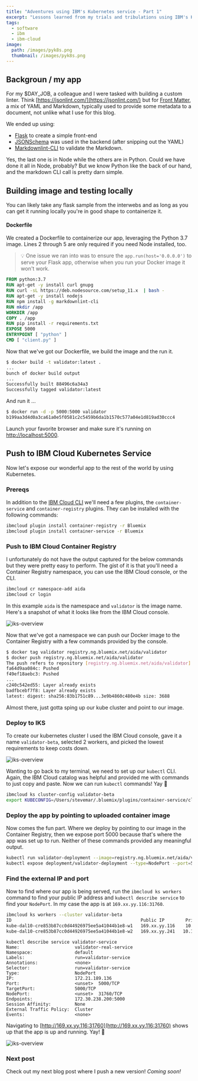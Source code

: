 ```yaml
---
title: "Adventures using IBM's Kubernetes service - Part 1"
excerpt: "Lessons learned from my trials and tribulations using IBM's Kubenetes service"
tags: 
  - software
  - ibm
  - ibm-cloud
image:
  path: /images/pyk8s.png
  thumbnail: /images/pyk8s.png
---
```


## Backgroun / my app

For my $DAY_JOB, a colleague and I were tasked with building a custom linter. Think [https://jsonlint.com/](https://jsonlint.com/) but for [Front Matter](https://jekyllrb.com/docs/front-matter/), a mix of YAML and Markdown, typically used to provide some metadata to a document, not unlike what I use for this blog.

We ended up using:

  * [Flask](http://flask.pocoo.org/) to create a simple front-end
  * [JSONSchema](https://github.com/Julian/jsonschema/) was used in the backend (after snipping out the YAML)
  * [Markdownlint-CLI](https://github.com/igorshubovych/markdownlint-cli) to validate the Markdown.

Yes, the last one is in Node while the others are in Python. Could we have done it all in Node, probably? But we know Python like the back of our hand, and the markdown CLI call is pretty darn simple.

## Building image and testing locally

You can likely take any flask sample from the interwebs and as long as you can get it running locally you're in good shape to containerize it.

#### Dockerfile

We created a Dockerfile to containerize our app, leveraging the Python 3.7 image. Lines 2 through 5 are only required if you need Node installed, too. 

> :bulb: One issue we ran into was to ensure the `app.run(host='0.0.0.0')` to serve your Flask app, otherwise when you run your Docker image it won't work.

```Dockerfile
FROM python:3.7
RUN apt-get -y install curl gnupg
RUN curl -sL https://deb.nodesource.com/setup_11.x  | bash -
RUN apt-get -y install nodejs
RUN npm install -g markdownlint-cli
RUN mkdir /app
WORKDIR /app
COPY . /app
RUN pip install -r requirements.txt
EXPOSE 5000
ENTRYPOINT [ "python" ]
CMD [ "client.py" ]
```

Now that we've got our Dockerfile, we build the image and the run it.

```bash
$ docker build -t validator:latest .
...
bunch of docker build output
...
Successfully built 88496c6a34a3
Successfully tagged validator:latest
```

And run it ...

```bash
$ docker run -d -p 5000:5000 validator
b199aa3d4d0a3ca61a0e5f0581c2c5459b6da1b1570c577a04e1d819ad30ccc4
```

Launch your favorite browser and make sure it's running on [http://localhost:5000](http://localhost:5000).

## Push to IBM Cloud Kubernetes Service

Now let's expose our wonderful app to the rest of the world by using Kubernetes.

### Prereqs

In addition to the [IBM Cloud CLI](https://console.bluemix.net/docs/cli/reference/ibmcloud/download_cli.html) we'll need a few plugins, the `container-service` and `container-registry` plugins. They can be installed with the following commands:

```bash
ibmcloud plugin install container-registry -r Bluemix
ibmcloud plugin install container-service -r Bluemix
```

### Push to IBM Cloud Container Registry 

I unfortunately do not have the output captured for the below commands but they were pretty easy to perform. The gist of it is that you'll need a Container Registry namespace, you can use the IBM Cloud console, or the CLI.

```bash
ibmcloud cr namespace-add aida
ibmcloud cr login
```

In this example `aida` is the namespace and `validator` is the image name. Here's a snapshot of what it looks like from the IBM Cloud console.

![iks-overview]({{'/images/iks-container-registry.png'}})

Now that we've got a namespace we can push our Docker image to the Container Registry with a few commands provided by the console.

```bash
$ docker tag validator registry.ng.bluemix.net/aida/validator
$ docker push registry.ng.bluemix.net/aida/validator
The push refers to repository [registry.ng.bluemix.net/aida/validator]
fa64d9aa084c: Pushed 
f49ef18aebc3: Pushed 
...
c240c542ed55: Layer already exists 
badfbcebf7f8: Layer already exists 
latest: digest: sha256:83b1751c89...3e9b4860c480e4b size: 3688
```

Almost there, just gotta sping up our kube cluster and point to our image.

### Deploy to IKS

To create our kubernetes cluster I used the IBM Cloud console, gave it a name `validator-beta`, selected 2 workers, and picked the lowest requirements to keep costs down.

![iks-overview]({{'/images/iks-overview.png'}})

Wanting to go back to my terminal, we need to set up our `kubectl` CLI. Again, the IBM Cloud catalog was helpful and provided me with commands to just copy and paste. Now we can run `kubectl` commands! Yay :tada:

```bash
ibmcloud ks cluster-config validator-beta
export KUBECONFIG=/Users/stevemar/.bluemix/plugins/container-service/clusters/validator-beta/kube-config-dal10-validator-beta.yml
```

### Deploy the app by pointing to uploaded container image

Now comes the fun part. Where we deploy by pointing to our image in the Container Registry, then we expose port 5000 because that's where the app was set up to run. Neither of these commands provided any meaningful output.

```bash
kubectl run validator-deployment --image=registry.ng.bluemix.net/aida/validator
kubectl expose deployment/validator-deployment --type=NodePort --port=5000 --name=validator-service --target-port=5000
```

### Find the external IP and port

Now to find where our app is being served, run the `ibmcloud ks workers` command to find your public IP address and `kubectl describe service` to find your `NodePort`. In my case the app is at `169.xx.yy.116:31760`.

```bash
ibmcloud ks workers --cluster validator-beta
ID                                                 Public IP        Private IP       Machine Type        State    Status   Zone    Version   
kube-dal10-cre853b87cc0d44926975ee5a41044b1e8-w1   169.xx.yy.116    10.177.184.133   u2c.2x4.encrypted   normal   Ready    dal10   1.10.12_1543   
kube-dal10-cre853b87cc0d44926975ee5a41044b1e8-w2   169.xx.yy.241   10.177.184.141   u2c.2x4.encrypted   normal   Ready    dal10   1.10.12_1543
```

```
kubectl describe service validator-service
Name:                     validator-real-service
Namespace:                default
Labels:                   run=validator-service
Annotations:              <none>
Selector:                 run=validator-service
Type:                     NodePort
IP:                       172.21.189.136
Port:                     <unset>  5000/TCP
TargetPort:               5000/TCP
NodePort:                 <unset>  31760/TCP
Endpoints:                172.30.238.200:5000
Session Affinity:         None
External Traffic Policy:  Cluster
Events:                   <none>
```

Navigating to [http://169.xx.yy.116:31760](http://169.xx.yy.116:31760) shows up that the app is up and running. Yay! :tada:

![iks-overview]({{'/images/yaml-validator.png'}})

### Next post

Check out my next blog post where I push a new version! *Coming soon!*
